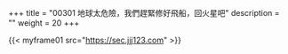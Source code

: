 +++
title = "00301 地球太危險，我們趕緊修好飛船，回火星吧"
description = ""
weight = 20
+++

{{< myframe01 src="https://sec.jjj123.com" >}}

